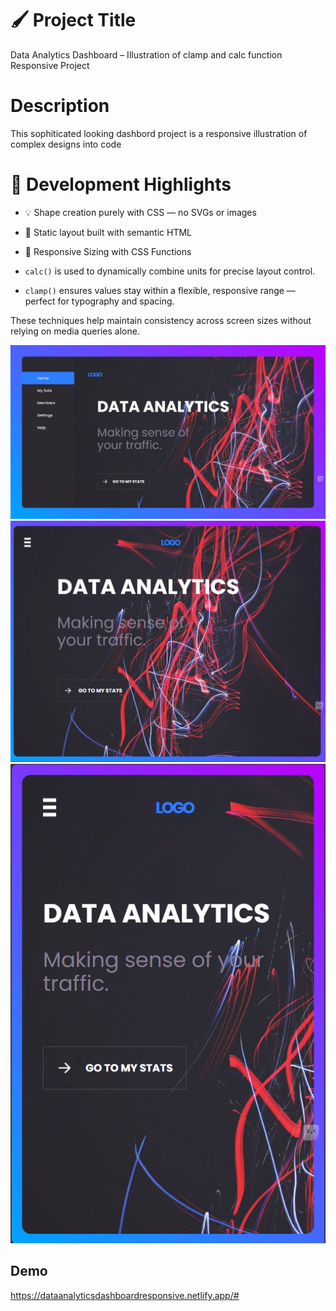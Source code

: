 
# 🖌️ Project Title

Data Analytics Dashboard – Illustration of clamp  and  calc function Responsive Project

# Description 

This sophiticated looking dashbord project is a responsive illustration of complex designs into code 

# 🧠 Development Highlights

- 💡 Shape creation purely with CSS — no SVGs or images
- 📄 Static layout built with semantic HTML
- 📐 Responsive Sizing with CSS Functions

- `calc()` is used to dynamically combine units for precise layout control.
- `clamp()` ensures values stay within a flexible, responsive range — perfect for typography and spacing.

These techniques help maintain consistency across screen sizes without relying on media queries alone.

<img src="./FinalScreenshots/Desktop.png" alt="Desktop"/>

<img src="./FinalScreenshots/Tablet.png" alt="Tablet"/>

<img src="./FinalScreenshots/Mobile.png" alt="Mobile"/>




## Demo
https://dataanalyticsdashboardresponsive.netlify.app/#







